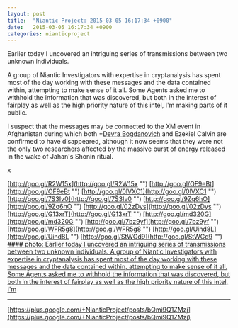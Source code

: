 ```yaml
---
layout: post
title:  "Niantic Project: 2015-03-05 16:17:34 +0900"
date:   2015-03-05 16:17:34 +0900
categories: nianticproject
---
```

Earlier today I uncovered an intriguing series of transmissions between two unknown individuals.

A group of Niantic Investigators with expertise in cryptanalysis has spent most of the day working with these messages and the data contained within, attempting to make sense of it all. Some Agents asked me to withhold the information that was discovered, but both in the interest of fairplay as well as the high priority nature of this intel, I'm making parts of it public.

I suspect that the messages may be connected to the XM event in Afghanistan during which both +[Devra Bogdanovich](https://plus.google.com/102598577258553073047 "") and Ezekiel Calvin are confirmed to have disappeared, although it now seems that they were not the only two researchers affected by the massive burst of energy released in the wake of Jahan's Shōnin ritual.

x

[http://goo.gl/R2W15x](http://goo.gl/R2W15x "")
[http://goo.gl/OF9eBt](http://goo.gl/OF9eBt "")
[http://goo.gl/0lVXC1](http://goo.gl/0lVXC1 "")
[http://goo.gl/7S3Iv0](http://goo.gl/7S3Iv0 "")
[http://goo.gl/9Zq6hO](http://goo.gl/9Zq6hO "")
[http://goo.gl/02zDys](http://goo.gl/02zDys "")
[http://goo.gl/G13xrT](http://goo.gl/G13xrT "")
[http://goo.gl/md320G](http://goo.gl/md320G "")
[http://goo.gl/7bz9yf](http://goo.gl/7bz9yf "")
[http://goo.gl/WFR5g8](http://goo.gl/WFR5g8 "")
[http://goo.gl/Uind8L](http://goo.gl/Uind8L "")
[http://goo.gl/StWGd9](http://goo.gl/StWGd9 "")
[#### photo: Earlier today I uncovered an intriguing series of transmissions between two unknown individuals.
A group of Niantic Investigators with expertise in cryptanalysis has spent most of the day working with these messages and the data contained within, attempting to make sense of it all. Some Agents asked me to withhold the information that was discovered, but both in the interest of fairplay as well as the high priority nature of this intel, I'm](https://lh3.googleusercontent.com/-b8W8nDCt7Io/VPgA-dfmIzI/AAAAAAAAfMQ/qZ9H8994LxM/w850-h550/WASHINGTONMONUMENTDOCKINGSTONES.png "")
- - -
[https://plus.google.com/+NianticProject/posts/bQmi9Q1ZMzj](https://plus.google.com/+NianticProject/posts/bQmi9Q1ZMzj)
